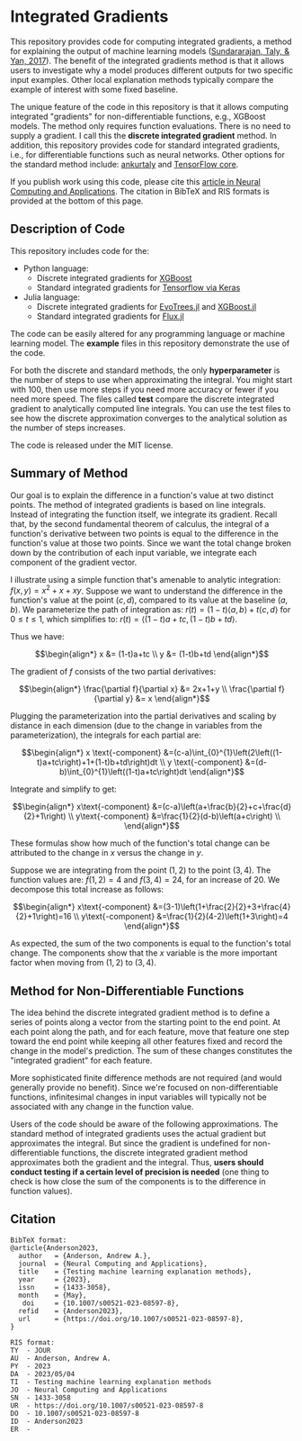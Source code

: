 # Integrated Gradients
This repository provides code for computing integrated gradients, a method for explaining the output of machine learning models ([Sundararajan, Taly, & Yan, 2017](https://arxiv.org/abs/1703.01365)). The benefit of the integrated gradients method is that it allows users to investigate why a model produces different outputs for two specific input examples. Other local explanation methods typically compare the example of interest with some fixed baseline.

The unique feature of the code in this repository is that it allows computing integrated "gradients" for non-differentiable functions, e.g., XGBoost models. The method only requires function evaluations. There is no need to supply a gradient. I call this the **discrete integrated gradient** method. In addition, this repository provides code for standard integrated gradients, i.e., for differentiable functions such as neural networks. Other options for the standard method include: [ankurtaly](https://github.com/ankurtaly/Integrated-Gradients) and [TensorFlow core](https://www.tensorflow.org/tutorials/interpretability/integrated_gradients). 

If you publish work using this code, please cite this [article in Neural Computing and Applications](https://papers.ssrn.com/sol3/papers.cfm?abstract_id=4438372). The citation in BibTeX and RIS formats is provided at the bottom of this page.

## Description of Code
This repository includes code for the:

* Python language:
  * Discrete integrated gradients for [XGBoost](https://github.com/dmlc/xgboost)
  * Standard integrated gradients for [Tensorflow via Keras](https://keras.io/)
* Julia language:
  * Discrete integrated gradients for [EvoTrees.jl](https://github.com/Evovest/EvoTrees.jl) and [XGBoost.jl](https://github.com/dmlc/XGBoost.jl)
  * Standard integrated gradients for [Flux.jl](https://github.com/FluxML/Flux.jl)

The code can be easily altered for any programming language or machine learning model. The **example** files in this repository demonstrate the use of the code. 

For both the discrete and standard methods, the only **hyperparameter** is the number of steps to use when approximating the integral. You might start with 100, then use more steps if you need more accuracy or fewer if you need more speed. The files called **test** compare the discrete integrated gradient to analytically computed line integrals. You can use the test files to see how the discrete approximation converges to the analytical solution as the number of steps increases.

The code is released under the MIT license.

## Summary of Method
Our goal is to explain the difference in a function's value at two distinct points. The method of integrated gradients is based on line integrals. Instead of integrating the function itself, we integrate its gradient. Recall that, by the second fundamental theorem of calculus, the integral of a function's derivative between two points is equal to the difference in the function's value at those two points. Since we want the total change broken down by the contribution of each input variable, we integrate each component of the gradient vector.

I illustrate using a simple function that's amenable to analytic integration: $f(x,y)=x^{2}+x+xy$. Suppose we want to understand the difference in the function's value at the point $(c,d)$, compared to its value at the baseline $(a,b)$. We parameterize the path of integration as: $r(t)=(1-t)\langle a,b\rangle+t\langle c,d\rangle$ for $0\leq t\leq1$, which simplifies to: $r(t)=\langle(1-t)a+tc,(1-t)b+td\rangle$. 

Thus we have:
```math
\begin{align*}
x &= (1-t)a+tc \\
y &= (1-t)b+td
\end{align*}
```
The gradient of $f$ consists of the two partial derivatives:
```math
\begin{align*}
\frac{\partial f}{\partial x} &= 2x+1+y \\
\frac{\partial f}{\partial y} &= x
\end{align*}
```
Plugging the parameterization into the partial derivatives and scaling by distance in each dimension (due to the change in variables from the parameterization), the integrals for each partial are:
```math
\begin{align*}
x \text{-component} &=(c-a)\int_{0}^{1}\left(2\left((1-t)a+tc\right)+1+(1-t)b+td\right)dt \\
y \text{-component} &=(d-b)\int_{0}^{1}\left((1-t)a+tc\right)dt
\end{align*}
```
Integrate and simplify to get:
```math
\begin{align*}
x\text{-component} &=(c-a)\left(a+\frac{b}{2}+c+\frac{d}{2}+1\right) \\
y\text{-component} &=\frac{1}{2}(d-b)\left(a+c\right) \\
\end{align*}
```
These formulas show how much of the function's total change can be attributed to the change in $x$ versus the change in $y$. 

Suppose we are integrating from the point $(1,2)$ to the point $(3,4)$. The function values are: $f(1,2)=4$ and $f(3,4)=24$, for an increase of $20$. We decompose this total increase as follows:
```math
\begin{align*}
x\text{-component} &=(3-1)\left(1+\frac{2}{2}+3+\frac{4}{2}+1\right)=16 \\
y\text{-component} &=\frac{1}{2}(4-2)\left(1+3\right)=4
\end{align*}
```
As expected, the sum of the two components is equal to the function's total change. The components show that the $x$ variable is the more important factor when moving from $(1,2)$ to $(3,4)$.

## Method for Non-Differentiable Functions
The idea behind the discrete integrated gradient method is to define a series of points along a vector from the starting point to the end point. At each point along the path, and for each feature, move that feature one step toward the end point while keeping all other features fixed and record the change in the model's prediction. The sum of these changes constitutes the "integrated gradient" for each feature.

More sophisticated finite difference methods are not required (and would generally provide no benefit). Since we're focused on non-differentiable functions, infinitesimal changes in input variables will typically not be associated with any change in the function value.

Users of the code should be aware of the following approximations. The standard method of integrated gradients uses the actual gradient but approximates the integral. But since the gradient is undefined for non-differentiable functions, the discrete integrated gradient method approximates both the gradient and the integral. Thus, **users should conduct testing if a certain level of precision is needed** (one thing to check is how close the sum of the components is to the difference in function values).

## Citation
```
BibTeX format:
@article{Anderson2023,
  author   = {Anderson, Andrew A.},
  journal  = {Neural Computing and Applications},
  title    = {Testing machine learning explanation methods},
  year     = {2023},
  issn     = {1433-3058},
  month    = {May},
   doi     = {10.1007/s00521-023-08597-8},
  refid    = {Anderson2023},
  url      = {https://doi.org/10.1007/s00521-023-08597-8},
}

RIS format:
TY  - JOUR
AU  - Anderson, Andrew A.
PY  - 2023
DA  - 2023/05/04
TI  - Testing machine learning explanation methods
JO  - Neural Computing and Applications
SN  - 1433-3058
UR  - https://doi.org/10.1007/s00521-023-08597-8
DO  - 10.1007/s00521-023-08597-8
ID  - Anderson2023
ER  - 
```

